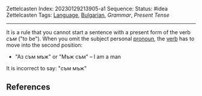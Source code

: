 Zettelcasten Index: 20230129213905-a1
Sequence:
Status: #idea
Zettelcasten Tags: [Language](Language.md), [Bulgarian](Bulgarian.md), *Grammar*, *Present Tense*

---

It is a rule that you cannot start a sentence with a present form of the verb *съм* ("to be"). When you omit the subject personal [pronoun](Pronoun.md), the [verb](Verb.md) has to move into the second position:

* "Аз съм мъж" or "Мъж съм" – I am a man

It is incorrect to say: "съм мъж"

## References
